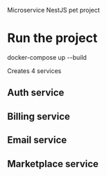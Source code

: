 Microservice NestJS pet project

# Run the project

docker-compose up --build

Creates 4 services

## Auth service

## Billing service

## Email service

## Marketplace service
